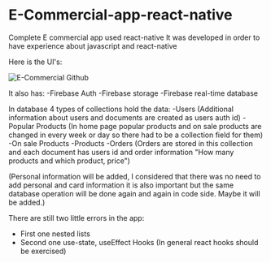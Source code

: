# E-Commercial-app-react-native
Complete E commercial app used react-native
It was developed in order to have experience about javascript and react-native

Here is the UI's:

![E-Commercial Github](https://user-images.githubusercontent.com/70948122/187611618-51d12d2d-22c6-4b71-9c6d-4a5f7590f817.jpg)

It also has:
-Firebase Auth
-Firebase storage
-Firebase real-time database

In database 4 types of collections hold the data:
-Users (Additional information about users and documents are created as users auth id)
-Popular Products (In home page popular products and on sale products are changed in every week or day so there had to be a collection field for them)
-On sale Products
-Products 
-Orders (Orders are stored in this collection and each document has users id and order information "How many products and which product, price")

(Personal information will be added, I considered that there was no need to add personal and card information it is also important but
the same database operation will be done again and again in code side. Maybe it will be added.)


There are still two little errors in the app:
- First one nested lists
- Second one use-state, useEffect Hooks (In general react hooks should be exercised) 
